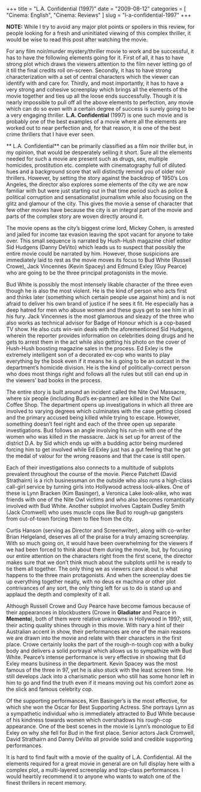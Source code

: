 +++
title = "L.A. Confidential (1997)"
date = "2009-08-12"
categories = [
  "Cinema: English",
  "Cinema: Reviews"
]
slug = "l-a-confidential-1997"
+++

**NOTE:** While I try to avoid any major plot points or spoilers in this review, for people looking for a fresh and uninitiated viewing of this complex thriller, it would be wise to read this post after watching the movie.

For any film noir/murder mystery/thriller movie to work and be successful, it has to have the following elements going for it. First of all, it has to have strong plot which draws the viewers attention to the film never letting go of it till the final credits roll on-screen. Secondly, it has to have strong characterization with a set of central characters which the viewer can identify with and care for. Thirdly, and most importantly, it has to have a very strong and cohesive screenplay which brings all the elements of the movie together and ties up all the loose ends successfully. Though it is nearly impossible to pull off all the above elements to perfection, any movie which can do so even with a certain degree of success is surely going to be a very engaging thriller. **L.A. Confidential** (1997) is one such movie and is probably one of the best examples of a movie where all the elements are worked out to near perfection and, for that reason, it is one of the best crime thrillers that I have ever seen.

** L.A. Confidential** can be primarily classified as a film noir thriller but, in my opinion, that would be desperately selling it short. Sure all the elements needed for such a movie are present such as drugs, sex, multiple homicides, prostitution etc. complete with cinematography full of diluted hues and a background score that will distinctly remind you of older noir thrillers. However, by setting the story against the backdrop of 1950’s Los Angeles, the director also explores some elements of the city we are now familiar with but were just starting out in that time period such as police & political corruption and sensationalist journalism while also focusing on the glitz and glamour of the city. This gives the movie a sense of character that few other movies have because the city is an integral part of the movie and parts of the complex story are woven directly around it.

The movie opens as the city’s biggest crime lord, Mickey Cohen, is arrested and jailed for income tax evasion leaving the spot vacant for anyone to take over. This small sequence is narrated by Hush-Hush magazine chief editor Sid Hudgens (Danny DeVito) which leads us to suspect that possibly the entire movie could be narrated by him. However, those suspicions are immediately laid to rest as the movie moves its focus to Bud White (Russell Crowe), Jack Vincennes (Kevin Spacey) and Edmund Exley (Guy Pearce) who are going to be the three principal protagonists in the movie.

Bud White is possibly the most intensely likable character of the three even though he is also the most violent. He is the kind of person who acts first and thinks later (something which certain people use against him) and is not afraid to deliver his own brand of justice if he sees it fit. He especially has a deep hatred for men who abuse women and these guys get to see him in all his fury. Jack Vincennes is the most glamorous and sleazy of the three who also works as technical advisor for Badge of Honour which is a cop-based TV show. He also cuts win-win deals with the aforementioned Sid Hudgens, wherein the reporter provides information on celebrities doing drugs and he gets to arrest them in the act while also getting his photo on the cover of Hush-Hush boosting magazine sales in the process. Ed Exley is the extremely intelligent son of a decorated ex-cop who wants to play everything by the book even if it means he is going to be an outcast in the department’s homicide division. He is the kind of politically-correct person who does most things right and follows all the rules but still can end up in the viewers’ bad books in the process.

The entire story is built around an incident called the Nite Owl Massacre, where six people (including Bud’s ex-partner) are killed in the Nite Owl Coffee Shop. The department opens up investigations in which all three are involved to varying degrees which culminates with the case getting closed and the primary accused being killed while trying to escape. However, something doesn’t feel right and each of the three open up separate investigations. Bud follows an angle involving his run-in with one of the women who was killed in the massacre. Jack is set up for arrest of the district D.A. by Sid which ends up with a budding actor being murdered forcing him to get involved while Ed Exley just has a gut feeling that he got the medal of valour for the wrong reasons and that the case is still open.

Each of their investigations also connects to a multitude of subplots prevalent throughout the course of the movie. Pierce Patchett (David Strathairn) is a rich businessman on the outside who also runs a high-class call-girl service by turning girls into Hollywood actress look-alikes. One of these is Lynn Bracken (Kim Basinger), a Veronica Lake look-alike, who was friends with one of the Nite Owl victims and who also becomes romantically involved with Bud White. Another subplot involves Captain Dudley Smith (Jack Cromwell) who uses muscle cops like Bud to rough-up gangsters from out-of-town forcing them to flee from the city.

Curtis Hanson (serving as Director and Screenwriter), along with co-writer Brian Helgeland, deserves all of the praise for a truly amazing screenplay. With so much going on, it would have been overwhelming for the viewers if we had been forced to think about them during the movie, but, by focusing our entire attention on the characters right from the first scene, the director makes sure that we don’t think much about the subplots until he is ready to tie them all together. The only thing we as viewers care about is what happens to the three main protagonists. And when the screenplay does tie up everything together neatly, with no deus ex machina or other plot contrivances of any sort, the only thing left for us to do is stand up and applaud the depth and complexity of it all.

Although Russell Crowe and Guy Pearce have become famous because of their appearances in blockbusters (Crowe in **Gladiator** and Pearce in **Memento**), both of them were relative unknowns in Hollywood in 1997; still, their acting quality shines through in this movie. With nary a hint of their Australian accent in show, their performances are one of the main reasons we are drawn into the movie and relate with their characters in the first place. Crowe certainly looks the part of the rough-n-tough cop with a bulky body and delivers a solid portrayal which allows us to sympathize with Bud White. Pearce’s intense performance is very effective in showing that Ed Exley means business in the department. Kevin Spacey was the most famous of the three in 97, yet he is also stuck with the least screen time. He still develops Jack into a charismatic person who still has some honor left in him to go and find the truth even if it means moving out his comfort zone as the slick and famous celebrity cop.

Of the supporting performances, Kim Basinger’s is the most effective, for which she won the Oscar for Best Supporting Actress. She portrays Lynn as a sympathetic individual who is immediately attracted to Bud White because of his kindness towards women which overshadows his rough-cop appearance. One of the best scenes in the movie is Lynn’s monologue to Ed Exley on why she fell for Bud in the first place. Senior actors Jack Cromwell, David Strathairn and Danny DeVito all provide solid and credible supporting performances.

It is hard to find fault with a movie of the quality of L.A. Confidential. All the elements required for a great movie in general are on full display here with a complex plot, a multi-layered screenplay and top-class performances. I would heartily recommend it to anyone who wants to watch one of the finest thrillers in recent memory.
